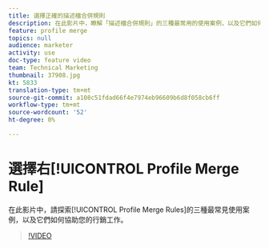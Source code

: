 ```yaml
---
title: 選擇正確的描述檔合併規則
description: 在此影片中，瞭解「描述檔合併規則」的三種最常用的使用案例，以及它們如何協助您的行銷工作。
feature: profile merge
topics: null
audience: marketer
activity: use
doc-type: feature video
team: Technical Marketing
thumbnail: 37908.jpg
kt: 5833
translation-type: tm+mt
source-git-commit: a108c51fdad66f4e7974eb96609b6d8f058cb6ff
workflow-type: tm+mt
source-wordcount: '52'
ht-degree: 0%

---
```



# 選擇右[!UICONTROL Profile Merge Rule]

在此影片中，請探索[!UICONTROL Profile Merge Rules]的三種最常見使用案例，以及它們如何協助您的行銷工作。

>[!VIDEO](https://video.tv.adobe.com/v/37908/?quality=12&learn=on)
